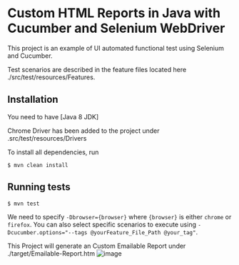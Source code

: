 # Custom HTML Reports in Java with Cucumber and Selenium WebDriver #

This project is an example of UI automated functional test using Selenium and Cucumber.

Test scenarios are described in the feature files located here ./src/test/resources/Features.

## Installation ##

You need to have [Java 8 JDK]

Chrome Driver has been added to the project under .src/test/resources/Drivers

To install all dependencies, run 

```console
$ mvn clean install
```

## Running tests ##

```console
$ mvn test
```

We need to specify `-Dbrowser={browser}` where `{browser}` is either `chrome` or `firefox`.
You can also select specific scenarios to execute using `-Dcucumber.options="--tags @yourFeature_File_Path @your_tag"`. 

This Project will generate an Custom Emailable Report under ./target/Emailable-Report.htm
![image](https://user-images.githubusercontent.com/48856699/112362740-c3d28b00-8cfa-11eb-8ba0-c2f50b8b4599.png)
